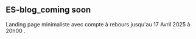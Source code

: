 ## ES-blog_coming soon

Landing page minimaliste avec compte à rebours jusqu'au 17 Avril 2025 à 20h00 .
